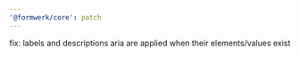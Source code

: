 ```yaml
---
'@formwerk/core': patch
---
```


fix: labels and descriptions aria are applied when their elements/values exist
